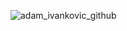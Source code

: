 ![adam_ivankovic_github](https://github.com/user-attachments/assets/8bcf89e1-ab2e-4ffc-a3c6-77b47af1f7e5)

<!--
**adivank/adivank** is a ✨ _special_ ✨ repository because its `README.md` (this file) appears on your GitHub profile.

Here are some ideas to get you started:

- 🔭 I’m currently working on ...
- 🌱 I’m currently learning ...

- 👯 I’m looking to collaborate on ...
- 🤔 I’m looking for help with ...
- 💬 Ask me about ...
- 📫 How to reach me: ...
- 😄 Pronouns: ...
- ⚡ Fun fact: ...
-->
